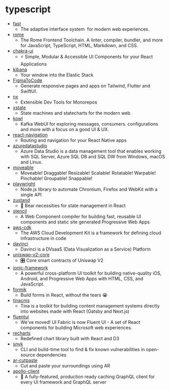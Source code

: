 # typescript
- [fast](https://github.com/microsoft/fast)
  - The adaptive interface system  for modern web experiences.
- [rome](https://github.com/romefrontend/rome)
  - The Rome Frontend Toolchain. A linter, compiler, bundler, and more for JavaScript, TypeScript, HTML, Markdown, and CSS.
- [chakra-ui](https://github.com/chakra-ui/chakra-ui)
  - ⚡️ Simple, Modular & Accessible UI Components for your React Applications
- [kibana](https://github.com/elastic/kibana)
  - Your window into the Elastic Stack
- [FigmaToCode](https://github.com/bernaferrari/FigmaToCode)
  - Generate responsive pages and apps on Tailwind, Flutter and SwiftUI.
- [nx](https://github.com/nrwl/nx)
  - Extensible Dev Tools for Monorepos
- [xstate](https://github.com/davidkpiano/xstate)
  - State machines and statecharts for the modern web.
- [kowl](https://github.com/cloudhut/kowl)
  - Kafka WebUI for exploring messages, consumers. configurations and more with a focus on a good UI & UX.
- [react-navigation](https://github.com/react-navigation/react-navigation)
  - Routing and navigation for your React Native apps
- [azuredatastudio](https://github.com/microsoft/azuredatastudio)
  - Azure Data Studio is a data management tool that enables working with SQL Server, Azure SQL DB and SQL DW from Windows, macOS and Linux.
- [moveable](https://github.com/daybrush/moveable)
  - Moveable! Draggable! Resizable! Scalable! Rotatable! Warpable! Pinchable! Groupable! Snappable!
- [playwright](https://github.com/microsoft/playwright)
  - Node.js library to automate Chromium, Firefox and WebKit with a single API
- [zustand](https://github.com/react-spring/zustand)
  - 🐻 Bear necessities for state management in React
- [stencil](https://github.com/ionic-team/stencil)
  - A Web Component compiler for building fast, reusable UI components and static site generated Progressive Web Apps
- [aws-cdk](https://github.com/aws/aws-cdk)
  - The AWS Cloud Development Kit is a framework for defining cloud infrastructure in code
- [davinci](https://github.com/edp963/davinci)
  - Davinci is a DVsaaS (Data Visualization as a Service) Platform
- [uniswap-v2-core](https://github.com/Uniswap/uniswap-v2-core)
  - 🎛 Core smart contracts of Uniswap V2
- [ionic-framework](https://github.com/ionic-team/ionic-framework)
  - A powerful cross-platform UI toolkit for building native-quality iOS, Android, and Progressive Web Apps with HTML, CSS, and JavaScript.
- [formik](https://github.com/formium/formik)
  - Build forms in React, without the tears 😭
- [tinacms](https://github.com/tinacms/tinacms)
  - Tina is a toolkit for building content management systems directly into websites made with React (Gatsby and Next.js)
- [fluentui](https://github.com/microsoft/fluentui)
  - We've moved! UI Fabric is now Fluent UI - A set of React components for building Microsoft web experiences.
- [recharts](https://github.com/recharts/recharts)
  - Redefined chart library built with React and D3
- [snyk](https://github.com/snyk/snyk)
  - CLI and build-time tool to find & fix known vulnerabilities in open-source dependencies
- [ar-cutpaste](https://github.com/cyrildiagne/ar-cutpaste)
  - Cut and paste your surroundings using AR
- [apollo-client](https://github.com/apollographql/apollo-client)
  - 🚀 A fully-featured, production ready caching GraphQL client for every UI framework and GraphQL server
